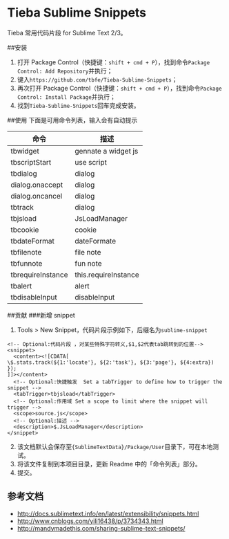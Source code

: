 Tieba Sublime Snippets
=======
Tieba 常用代码片段 for Sublime Text 2/3。

##安装

1. 打开 Package Control（快捷键：`shift + cmd + P`），找到命令`Package Control: Add Repository`并执行；
2. 键入`https://github.com/tbfe/Tieba-Sublime-Snippets`；
3. 再次打开 Package Control（快捷键：`shift + cmd + P`），找到命令`Package Control: Install Package`并执行；
4. 找到`Tieba-Sublime-Snippets`回车完成安装。

##使用
下面是可用命令列表，输入会有自动提示

|命令|描述|
|----|----|
tbwidget|gennate a widget js
tbscriptStart|use script
tbdialog|dialog
dialog.onaccept|dialog
dialog.oncancel|dialog
tbtrack|dialog
tbjsload|JsLoadManager
tbcookie|cookie
tbdateFormat|dateFormate
tbfilenote|file note
tbfunnote|fun note
tbrequireInstance|this.requireInstance
tbalert|alert
tbdisableInput|disableInput

##贡献
###新增 snippet
1. Tools > New Snippet，代码片段示例如下，后缀名为`sublime-snippet`

  ```
  <!-- Optional:代码片段 ，对某些特殊字符转义,$1,$2代表tab跳转到的位置-->
  <snippet>
  	<content><![CDATA[
  \$.stats.track(${1:'locate'}, ${2:'task'}, ${3:'page'}, ${4:extra})
  });
  ]]></content>
	<!-- Optional:快捷触发  Set a tabTrigger to define how to trigger the snippet -->
	<tabTrigger>tbjsload</tabTrigger>
	<!-- Optional:作用域 Set a scope to limit where the snippet will trigger -->
	<scope>source.js</scope>
	<!-- Optional:描述 -->
	<description>$.JsLoadManager</description>
  </snippet>
  ```
2. 该文档默认会保存至`{SublimeTextData}/Package/User`目录下，可在本地测试。
3. 将该文件复制到本项目目录，更新 Readme 中的「命令列表」部分。
4. 提交。

## 参考文档
- http://docs.sublimetext.info/en/latest/extensibility/snippets.html
- http://www.cnblogs.com/yili16438/p/3734343.html
- http://mandymadethis.com/sharing-sublime-text-snippets/
